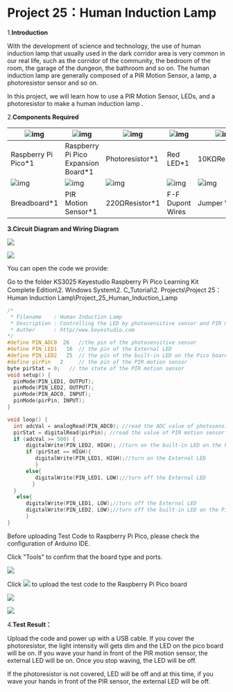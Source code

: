 # Project 25：Human Induction Lamp

1.**Introduction**

With the development of science and technology, the use of human induction lamp that usually used in the dark corridor area is very common in our real life, such as the corridor of the community, the bedroom of the room, the garage of the dungeon, the bathroom and so on. The human induction lamp are generally composed of a PIR Motion Sensor, a lamp, a photoresistor sensor and so on. 

In this project, we will learn how to use a PIR Motion Sensor, LEDs, and a photoresistor to make a human induction lamp .



2.**Components Required**

| ![img](media/wps1-16841278992331.png) | ![img](media/wps2-16841279011032.jpg) | ![img](media/wps3-16841279032833.jpg) | ![img](media/wps4-16841279052134.jpg) | ![img](media/wps5-16841279576935.jpg)   |                                         |
| ------------------------------------- | ------------------------------------- | ------------------------------------- | ------------------------------------- | --------------------------------------- | --------------------------------------- |
| Raspberry Pi Pico*1                   | Raspberry Pi Pico Expansion Board*1   | Photoresistor*1                       | Red LED*1                             | 10KΩResistor*1                          |                                         |
| ![img](media/wps6-16841279753076.jpg) | ![img](media/wps7-16841279765087.jpg) | ![img](media/wps8-16841279785188.jpg) | ![img](media/wps9-16841279797639.jpg) | ![img](media/wps10-168412798098010.jpg) | ![img](media/wps11-168412798235811.jpg) |
| Breadboard*1                          | PIR Motion Sensor*1                   | 220ΩResistor*1                        | F-F Dupont Wires                      | Jumper Wires                            | USB Cable*1                             |



**3.Circuit Diagram and Wiring Diagram**

![](/media/79c069794eed2b3eb611f4aee7952862.png)

![](/media/643c9552a922ed3ddde80be42481481d.png)

You can open the code we provide:

Go to the folder KS3025 Keyestudio Raspberry Pi Pico Learning Kit Complete Edition\\2. Windows System\\2. C\_Tutorial\\2. Projects\\Project 25：Human Induction Lamp\\Project\_25\_Human\_Induction\_Lamp

```c
/*  
 * Filename    : Human Induction Lamp
 * Description : Controlling the LED by photosensitive sensor and PIR motion sensor.
 * Auther      : http//www.keyestudio.com
*/
#define PIN_ADC0  26   //the pin of the photosensitive sensor
#define PIN_LED1   16  // the pin of the External LED
#define PIN_LED2   25  // the pin of the built-in LED on the Pico board
#define pirPin   2     // the pin of the PIR motion sensor
byte pirStat = 0;   // the state of the PIR motion sensor
void setup() {
  pinMode(PIN_LED1, OUTPUT);
  pinMode(PIN_LED2, OUTPUT);
  pinMode(PIN_ADC0, INPUT);
  pinMode(pirPin, INPUT);
}

void loop() {
  int adcVal = analogRead(PIN_ADC0); //read the ADC value of photosensitive sensor
  pirStat = digitalRead(pirPin); //read the value of PIR motion sensor
  if (adcVal >= 500) {
      digitalWrite(PIN_LED2, HIGH); //turn on the built-in LED on the Pico board 
      if (pirStat == HIGH){
         digitalWrite(PIN_LED1, HIGH);//turn on the External LED
         } 
      else{
         digitalWrite(PIN_LED1, LOW);//turn off the External LED   
        }
  }
   else{
      digitalWrite(PIN_LED1, LOW);//turn off the External LED
      digitalWrite(PIN_LED2, LOW);//turn off the built-in LED on the Pico board
      }
}
```


Before uploading Test Code to Raspberry Pi Pico, please check the configuration of Arduino IDE.

Click "Tools" to confirm that the board type and ports.

![](/media/1dae7f871f5faf595a1be8d0ca3f2d80.png)

Click ![](/media/b0d41283bf5ae66d2d5ab45db15331ba.png) to upload the test code to the Raspberry Pi Pico board

![](/media/e7f0776cb281a479ff6792223bbe6438.png)

![](/media/e12cb6eb32646c284d1420c4ada3f932.png)

4.**Test Result：**

Upload the code and power up with a USB cable. If you cover the photoresistor, the light intensity will gets dim and the LED on the pico board will be on. If you wave your hand in front of the PIR motion sensor, the external LED will be on. Once you stop waving, the LED will be off.

If the photoresistor is not covered, LED will be off and at this time, if you wave your hands in front of the PIR sensor, the external LED will be off.
